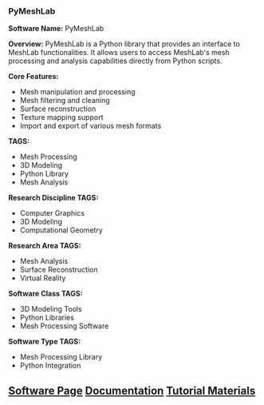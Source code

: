 ### PyMeshLab

**Software Name:** PyMeshLab

**Overview:** PyMeshLab is a Python library that provides an interface to MeshLab functionalities. It allows users to access MeshLab's mesh processing and analysis capabilities directly from Python scripts.

**Core Features:**
- Mesh manipulation and processing
- Mesh filtering and cleaning
- Surface reconstruction
- Texture mapping support
- Import and export of various mesh formats

**TAGS:**
- Mesh Processing
- 3D Modeling
- Python Library
- Mesh Analysis

**Research Discipline TAGS:**
- Computer Graphics
- 3D Modeling
- Computational Geometry

**Research Area TAGS:**
- Mesh Analysis
- Surface Reconstruction
- Virtual Reality

**Software Class TAGS:**
- 3D Modeling Tools
- Python Libraries
- Mesh Processing Software

**Software Type TAGS:**
- Mesh Processing Library
- Python Integration

[Software Page](#)
[Documentation](#)
[Tutorial Materials](#)
--------------------------------------
